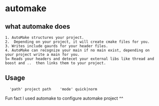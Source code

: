 # automake
## what automake does
```
1. AutoMake structures your project.
2.  Depending on your project, it will create cmake files for you.
3. Writes include gaurds for your header files.
4. AutoMake can recognize your main if no main exist, depending on your project write a main for you.
5= Reads your headers and detecet your external libs like thread and boost and ..  then links them to your project.
```

## Usage
```
  'path' project path    'mode' quick|norm
  ```
  
  
  
Fun fact I used automake to configure automake project ^^
